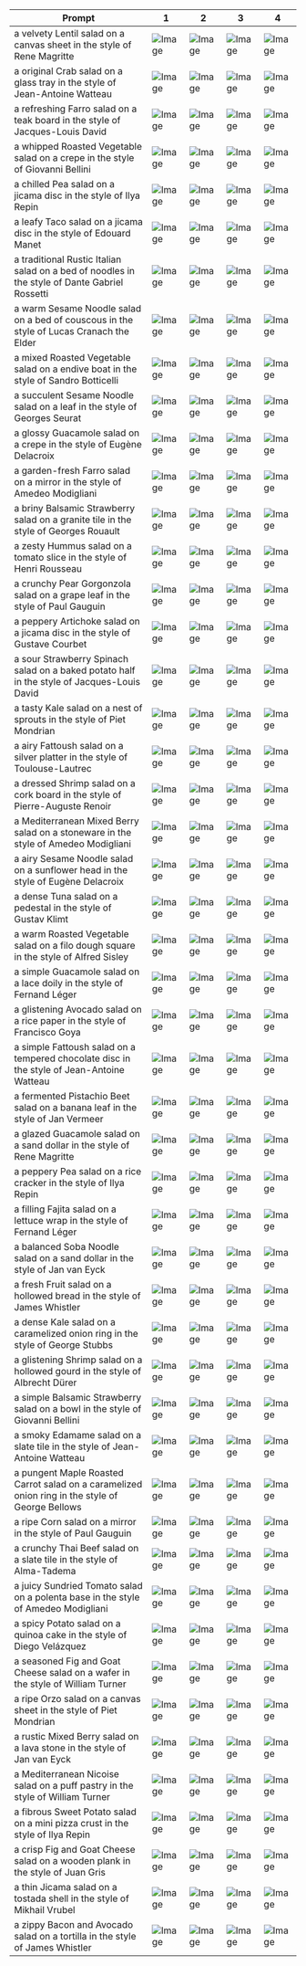 | Prompt | 1 | 2 | 3 | 4 |
|-|-|-|-|-|
| a velvety Lentil salad on a canvas sheet in the style of Rene Magritte | ![Image](https://salad-benchmark-public-assets.s3.us-east-2.amazonaws.com/sdxl/92b1b5fd-8103-43d8-9972-f321540eab18-0.jpg) | ![Image](https://salad-benchmark-public-assets.s3.us-east-2.amazonaws.com/sdxl/92b1b5fd-8103-43d8-9972-f321540eab18-1.jpg) | ![Image](https://salad-benchmark-public-assets.s3.us-east-2.amazonaws.com/sdxl/92b1b5fd-8103-43d8-9972-f321540eab18-2.jpg) | ![Image](https://salad-benchmark-public-assets.s3.us-east-2.amazonaws.com/sdxl/92b1b5fd-8103-43d8-9972-f321540eab18-3.jpg) |
| a original Crab salad on a glass tray in the style of Jean-Antoine Watteau | ![Image](https://salad-benchmark-public-assets.s3.us-east-2.amazonaws.com/sdxl/ecb9b5db-44be-4048-847e-4d6c493965bf-0.jpg) | ![Image](https://salad-benchmark-public-assets.s3.us-east-2.amazonaws.com/sdxl/ecb9b5db-44be-4048-847e-4d6c493965bf-1.jpg) | ![Image](https://salad-benchmark-public-assets.s3.us-east-2.amazonaws.com/sdxl/ecb9b5db-44be-4048-847e-4d6c493965bf-2.jpg) | ![Image](https://salad-benchmark-public-assets.s3.us-east-2.amazonaws.com/sdxl/ecb9b5db-44be-4048-847e-4d6c493965bf-3.jpg) |
| a refreshing Farro salad on a teak board in the style of Jacques-Louis David | ![Image](https://salad-benchmark-public-assets.s3.us-east-2.amazonaws.com/sdxl/00550e50-6069-4ff9-a6e7-d3620123afa7-0.jpg) | ![Image](https://salad-benchmark-public-assets.s3.us-east-2.amazonaws.com/sdxl/00550e50-6069-4ff9-a6e7-d3620123afa7-1.jpg) | ![Image](https://salad-benchmark-public-assets.s3.us-east-2.amazonaws.com/sdxl/00550e50-6069-4ff9-a6e7-d3620123afa7-2.jpg) | ![Image](https://salad-benchmark-public-assets.s3.us-east-2.amazonaws.com/sdxl/00550e50-6069-4ff9-a6e7-d3620123afa7-3.jpg) |
| a whipped Roasted Vegetable salad on a crepe in the style of Giovanni Bellini | ![Image](https://salad-benchmark-public-assets.s3.us-east-2.amazonaws.com/sdxl/57566f45-90ef-4792-8096-71bb643dce78-0.jpg) | ![Image](https://salad-benchmark-public-assets.s3.us-east-2.amazonaws.com/sdxl/57566f45-90ef-4792-8096-71bb643dce78-1.jpg) | ![Image](https://salad-benchmark-public-assets.s3.us-east-2.amazonaws.com/sdxl/57566f45-90ef-4792-8096-71bb643dce78-2.jpg) | ![Image](https://salad-benchmark-public-assets.s3.us-east-2.amazonaws.com/sdxl/57566f45-90ef-4792-8096-71bb643dce78-3.jpg) |
| a chilled Pea salad on a jicama disc in the style of Ilya Repin | ![Image](https://salad-benchmark-public-assets.s3.us-east-2.amazonaws.com/sdxl/74c7fb61-b303-414f-ac0c-2ae1620710b5-0.jpg) | ![Image](https://salad-benchmark-public-assets.s3.us-east-2.amazonaws.com/sdxl/74c7fb61-b303-414f-ac0c-2ae1620710b5-1.jpg) | ![Image](https://salad-benchmark-public-assets.s3.us-east-2.amazonaws.com/sdxl/74c7fb61-b303-414f-ac0c-2ae1620710b5-2.jpg) | ![Image](https://salad-benchmark-public-assets.s3.us-east-2.amazonaws.com/sdxl/74c7fb61-b303-414f-ac0c-2ae1620710b5-3.jpg) |
| a leafy Taco salad on a jicama disc in the style of Edouard Manet | ![Image](https://salad-benchmark-public-assets.s3.us-east-2.amazonaws.com/sdxl/03b98275-8e79-4863-bf0a-a73c2dfc149b-0.jpg) | ![Image](https://salad-benchmark-public-assets.s3.us-east-2.amazonaws.com/sdxl/03b98275-8e79-4863-bf0a-a73c2dfc149b-1.jpg) | ![Image](https://salad-benchmark-public-assets.s3.us-east-2.amazonaws.com/sdxl/03b98275-8e79-4863-bf0a-a73c2dfc149b-2.jpg) | ![Image](https://salad-benchmark-public-assets.s3.us-east-2.amazonaws.com/sdxl/03b98275-8e79-4863-bf0a-a73c2dfc149b-3.jpg) |
| a traditional Rustic Italian salad on a bed of noodles in the style of Dante Gabriel Rossetti | ![Image](https://salad-benchmark-public-assets.s3.us-east-2.amazonaws.com/sdxl/9be93541-426b-4ace-b199-9061938e3cb7-0.jpg) | ![Image](https://salad-benchmark-public-assets.s3.us-east-2.amazonaws.com/sdxl/9be93541-426b-4ace-b199-9061938e3cb7-1.jpg) | ![Image](https://salad-benchmark-public-assets.s3.us-east-2.amazonaws.com/sdxl/9be93541-426b-4ace-b199-9061938e3cb7-2.jpg) | ![Image](https://salad-benchmark-public-assets.s3.us-east-2.amazonaws.com/sdxl/9be93541-426b-4ace-b199-9061938e3cb7-3.jpg) |
| a warm Sesame Noodle salad on a bed of couscous in the style of Lucas Cranach the Elder | ![Image](https://salad-benchmark-public-assets.s3.us-east-2.amazonaws.com/sdxl/e3623ebe-69ef-49a1-8192-06502f70d847-0.jpg) | ![Image](https://salad-benchmark-public-assets.s3.us-east-2.amazonaws.com/sdxl/e3623ebe-69ef-49a1-8192-06502f70d847-1.jpg) | ![Image](https://salad-benchmark-public-assets.s3.us-east-2.amazonaws.com/sdxl/e3623ebe-69ef-49a1-8192-06502f70d847-2.jpg) | ![Image](https://salad-benchmark-public-assets.s3.us-east-2.amazonaws.com/sdxl/e3623ebe-69ef-49a1-8192-06502f70d847-3.jpg) |
| a mixed Roasted Vegetable salad on a endive boat in the style of Sandro Botticelli | ![Image](https://salad-benchmark-public-assets.s3.us-east-2.amazonaws.com/sdxl/6bacb0a4-6c4e-427e-939f-8dc805bb9653-0.jpg) | ![Image](https://salad-benchmark-public-assets.s3.us-east-2.amazonaws.com/sdxl/6bacb0a4-6c4e-427e-939f-8dc805bb9653-1.jpg) | ![Image](https://salad-benchmark-public-assets.s3.us-east-2.amazonaws.com/sdxl/6bacb0a4-6c4e-427e-939f-8dc805bb9653-2.jpg) | ![Image](https://salad-benchmark-public-assets.s3.us-east-2.amazonaws.com/sdxl/6bacb0a4-6c4e-427e-939f-8dc805bb9653-3.jpg) |
| a succulent Sesame Noodle salad on a leaf in the style of Georges Seurat | ![Image](https://salad-benchmark-public-assets.s3.us-east-2.amazonaws.com/sdxl/690b0eb4-f0de-43bc-be1a-84b27e935434-0.jpg) | ![Image](https://salad-benchmark-public-assets.s3.us-east-2.amazonaws.com/sdxl/690b0eb4-f0de-43bc-be1a-84b27e935434-1.jpg) | ![Image](https://salad-benchmark-public-assets.s3.us-east-2.amazonaws.com/sdxl/690b0eb4-f0de-43bc-be1a-84b27e935434-2.jpg) | ![Image](https://salad-benchmark-public-assets.s3.us-east-2.amazonaws.com/sdxl/690b0eb4-f0de-43bc-be1a-84b27e935434-3.jpg) |
| a glossy Guacamole salad on a crepe in the style of Eugène Delacroix | ![Image](https://salad-benchmark-public-assets.s3.us-east-2.amazonaws.com/sdxl/1d580e15-56ae-459d-bfa2-33d586ceaa96-0.jpg) | ![Image](https://salad-benchmark-public-assets.s3.us-east-2.amazonaws.com/sdxl/1d580e15-56ae-459d-bfa2-33d586ceaa96-1.jpg) | ![Image](https://salad-benchmark-public-assets.s3.us-east-2.amazonaws.com/sdxl/1d580e15-56ae-459d-bfa2-33d586ceaa96-2.jpg) | ![Image](https://salad-benchmark-public-assets.s3.us-east-2.amazonaws.com/sdxl/1d580e15-56ae-459d-bfa2-33d586ceaa96-3.jpg) |
| a garden-fresh Farro salad on a mirror in the style of Amedeo Modigliani | ![Image](https://salad-benchmark-public-assets.s3.us-east-2.amazonaws.com/sdxl/a46a1ed8-138c-4f4d-ba02-fda89bd46e75-0.jpg) | ![Image](https://salad-benchmark-public-assets.s3.us-east-2.amazonaws.com/sdxl/a46a1ed8-138c-4f4d-ba02-fda89bd46e75-1.jpg) | ![Image](https://salad-benchmark-public-assets.s3.us-east-2.amazonaws.com/sdxl/a46a1ed8-138c-4f4d-ba02-fda89bd46e75-2.jpg) | ![Image](https://salad-benchmark-public-assets.s3.us-east-2.amazonaws.com/sdxl/a46a1ed8-138c-4f4d-ba02-fda89bd46e75-3.jpg) |
| a briny Balsamic Strawberry salad on a granite tile in the style of Georges Rouault | ![Image](https://salad-benchmark-public-assets.s3.us-east-2.amazonaws.com/sdxl/7a1612d0-2fa6-44e0-8805-a9d38a3aaacd-0.jpg) | ![Image](https://salad-benchmark-public-assets.s3.us-east-2.amazonaws.com/sdxl/7a1612d0-2fa6-44e0-8805-a9d38a3aaacd-1.jpg) | ![Image](https://salad-benchmark-public-assets.s3.us-east-2.amazonaws.com/sdxl/7a1612d0-2fa6-44e0-8805-a9d38a3aaacd-2.jpg) | ![Image](https://salad-benchmark-public-assets.s3.us-east-2.amazonaws.com/sdxl/7a1612d0-2fa6-44e0-8805-a9d38a3aaacd-3.jpg) |
| a zesty Hummus salad on a tomato slice in the style of Henri Rousseau | ![Image](https://salad-benchmark-public-assets.s3.us-east-2.amazonaws.com/sdxl/97ff1f2d-ed41-452f-9208-6b6890efa10c-0.jpg) | ![Image](https://salad-benchmark-public-assets.s3.us-east-2.amazonaws.com/sdxl/97ff1f2d-ed41-452f-9208-6b6890efa10c-1.jpg) | ![Image](https://salad-benchmark-public-assets.s3.us-east-2.amazonaws.com/sdxl/97ff1f2d-ed41-452f-9208-6b6890efa10c-2.jpg) | ![Image](https://salad-benchmark-public-assets.s3.us-east-2.amazonaws.com/sdxl/97ff1f2d-ed41-452f-9208-6b6890efa10c-3.jpg) |
| a crunchy Pear Gorgonzola salad on a grape leaf in the style of Paul Gauguin | ![Image](https://salad-benchmark-public-assets.s3.us-east-2.amazonaws.com/sdxl/e346600b-190b-47f8-b2af-f910cd9b695e-0.jpg) | ![Image](https://salad-benchmark-public-assets.s3.us-east-2.amazonaws.com/sdxl/e346600b-190b-47f8-b2af-f910cd9b695e-1.jpg) | ![Image](https://salad-benchmark-public-assets.s3.us-east-2.amazonaws.com/sdxl/e346600b-190b-47f8-b2af-f910cd9b695e-2.jpg) | ![Image](https://salad-benchmark-public-assets.s3.us-east-2.amazonaws.com/sdxl/e346600b-190b-47f8-b2af-f910cd9b695e-3.jpg) |
| a peppery Artichoke salad on a jicama disc in the style of Gustave Courbet | ![Image](https://salad-benchmark-public-assets.s3.us-east-2.amazonaws.com/sdxl/22facc8b-5d1a-4c1f-a52f-2a98eace0edf-0.jpg) | ![Image](https://salad-benchmark-public-assets.s3.us-east-2.amazonaws.com/sdxl/22facc8b-5d1a-4c1f-a52f-2a98eace0edf-1.jpg) | ![Image](https://salad-benchmark-public-assets.s3.us-east-2.amazonaws.com/sdxl/22facc8b-5d1a-4c1f-a52f-2a98eace0edf-2.jpg) | ![Image](https://salad-benchmark-public-assets.s3.us-east-2.amazonaws.com/sdxl/22facc8b-5d1a-4c1f-a52f-2a98eace0edf-3.jpg) |
| a sour Strawberry Spinach salad on a baked potato half in the style of Jacques-Louis David | ![Image](https://salad-benchmark-public-assets.s3.us-east-2.amazonaws.com/sdxl/8b4aa629-3642-4bd0-b732-d2ee65d1532e-0.jpg) | ![Image](https://salad-benchmark-public-assets.s3.us-east-2.amazonaws.com/sdxl/8b4aa629-3642-4bd0-b732-d2ee65d1532e-1.jpg) | ![Image](https://salad-benchmark-public-assets.s3.us-east-2.amazonaws.com/sdxl/8b4aa629-3642-4bd0-b732-d2ee65d1532e-2.jpg) | ![Image](https://salad-benchmark-public-assets.s3.us-east-2.amazonaws.com/sdxl/8b4aa629-3642-4bd0-b732-d2ee65d1532e-3.jpg) |
| a tasty Kale salad on a nest of sprouts in the style of Piet Mondrian | ![Image](https://salad-benchmark-public-assets.s3.us-east-2.amazonaws.com/sdxl/45578b68-088c-4b02-b5c6-0d44113605b1-0.jpg) | ![Image](https://salad-benchmark-public-assets.s3.us-east-2.amazonaws.com/sdxl/45578b68-088c-4b02-b5c6-0d44113605b1-1.jpg) | ![Image](https://salad-benchmark-public-assets.s3.us-east-2.amazonaws.com/sdxl/45578b68-088c-4b02-b5c6-0d44113605b1-2.jpg) | ![Image](https://salad-benchmark-public-assets.s3.us-east-2.amazonaws.com/sdxl/45578b68-088c-4b02-b5c6-0d44113605b1-3.jpg) |
| a airy Fattoush salad on a silver platter in the style of Toulouse-Lautrec | ![Image](https://salad-benchmark-public-assets.s3.us-east-2.amazonaws.com/sdxl/f895b110-1df4-4e90-9fe3-b03cbbb3fa0c-0.jpg) | ![Image](https://salad-benchmark-public-assets.s3.us-east-2.amazonaws.com/sdxl/f895b110-1df4-4e90-9fe3-b03cbbb3fa0c-1.jpg) | ![Image](https://salad-benchmark-public-assets.s3.us-east-2.amazonaws.com/sdxl/f895b110-1df4-4e90-9fe3-b03cbbb3fa0c-2.jpg) | ![Image](https://salad-benchmark-public-assets.s3.us-east-2.amazonaws.com/sdxl/f895b110-1df4-4e90-9fe3-b03cbbb3fa0c-3.jpg) |
| a dressed Shrimp salad on a cork board in the style of Pierre-Auguste Renoir | ![Image](https://salad-benchmark-public-assets.s3.us-east-2.amazonaws.com/sdxl/0c3660bf-84b4-47c7-9f11-949b3af6aa50-0.jpg) | ![Image](https://salad-benchmark-public-assets.s3.us-east-2.amazonaws.com/sdxl/0c3660bf-84b4-47c7-9f11-949b3af6aa50-1.jpg) | ![Image](https://salad-benchmark-public-assets.s3.us-east-2.amazonaws.com/sdxl/0c3660bf-84b4-47c7-9f11-949b3af6aa50-2.jpg) | ![Image](https://salad-benchmark-public-assets.s3.us-east-2.amazonaws.com/sdxl/0c3660bf-84b4-47c7-9f11-949b3af6aa50-3.jpg) |
| a Mediterranean Mixed Berry salad on a stoneware in the style of Amedeo Modigliani | ![Image](https://salad-benchmark-public-assets.s3.us-east-2.amazonaws.com/sdxl/50b544d8-20bd-42d7-a6c1-fb9ce1623a61-0.jpg) | ![Image](https://salad-benchmark-public-assets.s3.us-east-2.amazonaws.com/sdxl/50b544d8-20bd-42d7-a6c1-fb9ce1623a61-1.jpg) | ![Image](https://salad-benchmark-public-assets.s3.us-east-2.amazonaws.com/sdxl/50b544d8-20bd-42d7-a6c1-fb9ce1623a61-2.jpg) | ![Image](https://salad-benchmark-public-assets.s3.us-east-2.amazonaws.com/sdxl/50b544d8-20bd-42d7-a6c1-fb9ce1623a61-3.jpg) |
| a airy Sesame Noodle salad on a sunflower head in the style of Eugène Delacroix | ![Image](https://salad-benchmark-public-assets.s3.us-east-2.amazonaws.com/sdxl/eb30bae8-4283-493f-b3a8-316d2f632f11-0.jpg) | ![Image](https://salad-benchmark-public-assets.s3.us-east-2.amazonaws.com/sdxl/eb30bae8-4283-493f-b3a8-316d2f632f11-1.jpg) | ![Image](https://salad-benchmark-public-assets.s3.us-east-2.amazonaws.com/sdxl/eb30bae8-4283-493f-b3a8-316d2f632f11-2.jpg) | ![Image](https://salad-benchmark-public-assets.s3.us-east-2.amazonaws.com/sdxl/eb30bae8-4283-493f-b3a8-316d2f632f11-3.jpg) |
| a dense Tuna salad on a pedestal in the style of Gustav Klimt | ![Image](https://salad-benchmark-public-assets.s3.us-east-2.amazonaws.com/sdxl/fa515463-9104-457b-a3ae-b991d00f6460-0.jpg) | ![Image](https://salad-benchmark-public-assets.s3.us-east-2.amazonaws.com/sdxl/fa515463-9104-457b-a3ae-b991d00f6460-1.jpg) | ![Image](https://salad-benchmark-public-assets.s3.us-east-2.amazonaws.com/sdxl/fa515463-9104-457b-a3ae-b991d00f6460-2.jpg) | ![Image](https://salad-benchmark-public-assets.s3.us-east-2.amazonaws.com/sdxl/fa515463-9104-457b-a3ae-b991d00f6460-3.jpg) |
| a warm Roasted Vegetable salad on a filo dough square in the style of Alfred Sisley | ![Image](https://salad-benchmark-public-assets.s3.us-east-2.amazonaws.com/sdxl/342bfb50-3dd7-45b7-87bd-71fd25833035-0.jpg) | ![Image](https://salad-benchmark-public-assets.s3.us-east-2.amazonaws.com/sdxl/342bfb50-3dd7-45b7-87bd-71fd25833035-1.jpg) | ![Image](https://salad-benchmark-public-assets.s3.us-east-2.amazonaws.com/sdxl/342bfb50-3dd7-45b7-87bd-71fd25833035-2.jpg) | ![Image](https://salad-benchmark-public-assets.s3.us-east-2.amazonaws.com/sdxl/342bfb50-3dd7-45b7-87bd-71fd25833035-3.jpg) |
| a simple Guacamole salad on a lace doily in the style of Fernand Léger | ![Image](https://salad-benchmark-public-assets.s3.us-east-2.amazonaws.com/sdxl/a1668e04-a0b4-4868-81a0-83f5b8fdcb80-0.jpg) | ![Image](https://salad-benchmark-public-assets.s3.us-east-2.amazonaws.com/sdxl/a1668e04-a0b4-4868-81a0-83f5b8fdcb80-1.jpg) | ![Image](https://salad-benchmark-public-assets.s3.us-east-2.amazonaws.com/sdxl/a1668e04-a0b4-4868-81a0-83f5b8fdcb80-2.jpg) | ![Image](https://salad-benchmark-public-assets.s3.us-east-2.amazonaws.com/sdxl/a1668e04-a0b4-4868-81a0-83f5b8fdcb80-3.jpg) |
| a glistening Avocado salad on a rice paper in the style of Francisco Goya | ![Image](https://salad-benchmark-public-assets.s3.us-east-2.amazonaws.com/sdxl/cbc1ce99-f095-4198-825d-ed26c30e8da1-0.jpg) | ![Image](https://salad-benchmark-public-assets.s3.us-east-2.amazonaws.com/sdxl/cbc1ce99-f095-4198-825d-ed26c30e8da1-1.jpg) | ![Image](https://salad-benchmark-public-assets.s3.us-east-2.amazonaws.com/sdxl/cbc1ce99-f095-4198-825d-ed26c30e8da1-2.jpg) | ![Image](https://salad-benchmark-public-assets.s3.us-east-2.amazonaws.com/sdxl/cbc1ce99-f095-4198-825d-ed26c30e8da1-3.jpg) |
| a simple Fattoush salad on a tempered chocolate disc in the style of Jean-Antoine Watteau | ![Image](https://salad-benchmark-public-assets.s3.us-east-2.amazonaws.com/sdxl/9ca2e5cd-113d-4fc8-ba87-871b8dbd75dc-0.jpg) | ![Image](https://salad-benchmark-public-assets.s3.us-east-2.amazonaws.com/sdxl/9ca2e5cd-113d-4fc8-ba87-871b8dbd75dc-1.jpg) | ![Image](https://salad-benchmark-public-assets.s3.us-east-2.amazonaws.com/sdxl/9ca2e5cd-113d-4fc8-ba87-871b8dbd75dc-2.jpg) | ![Image](https://salad-benchmark-public-assets.s3.us-east-2.amazonaws.com/sdxl/9ca2e5cd-113d-4fc8-ba87-871b8dbd75dc-3.jpg) |
| a fermented Pistachio Beet salad on a banana leaf in the style of Jan Vermeer | ![Image](https://salad-benchmark-public-assets.s3.us-east-2.amazonaws.com/sdxl/e23cfc36-58db-4803-9ddb-9001e68419d0-0.jpg) | ![Image](https://salad-benchmark-public-assets.s3.us-east-2.amazonaws.com/sdxl/e23cfc36-58db-4803-9ddb-9001e68419d0-1.jpg) | ![Image](https://salad-benchmark-public-assets.s3.us-east-2.amazonaws.com/sdxl/e23cfc36-58db-4803-9ddb-9001e68419d0-2.jpg) | ![Image](https://salad-benchmark-public-assets.s3.us-east-2.amazonaws.com/sdxl/e23cfc36-58db-4803-9ddb-9001e68419d0-3.jpg) |
| a glazed Guacamole salad on a sand dollar in the style of Rene Magritte | ![Image](https://salad-benchmark-public-assets.s3.us-east-2.amazonaws.com/sdxl/13710340-36de-49b0-9821-bd6d72a5892a-0.jpg) | ![Image](https://salad-benchmark-public-assets.s3.us-east-2.amazonaws.com/sdxl/13710340-36de-49b0-9821-bd6d72a5892a-1.jpg) | ![Image](https://salad-benchmark-public-assets.s3.us-east-2.amazonaws.com/sdxl/13710340-36de-49b0-9821-bd6d72a5892a-2.jpg) | ![Image](https://salad-benchmark-public-assets.s3.us-east-2.amazonaws.com/sdxl/13710340-36de-49b0-9821-bd6d72a5892a-3.jpg) |
| a peppery Pea salad on a rice cracker in the style of Ilya Repin | ![Image](https://salad-benchmark-public-assets.s3.us-east-2.amazonaws.com/sdxl/b21274e6-5ea2-4213-b22b-652787852ea7-0.jpg) | ![Image](https://salad-benchmark-public-assets.s3.us-east-2.amazonaws.com/sdxl/b21274e6-5ea2-4213-b22b-652787852ea7-1.jpg) | ![Image](https://salad-benchmark-public-assets.s3.us-east-2.amazonaws.com/sdxl/b21274e6-5ea2-4213-b22b-652787852ea7-2.jpg) | ![Image](https://salad-benchmark-public-assets.s3.us-east-2.amazonaws.com/sdxl/b21274e6-5ea2-4213-b22b-652787852ea7-3.jpg) |
| a filling Fajita salad on a lettuce wrap in the style of Fernand Léger | ![Image](https://salad-benchmark-public-assets.s3.us-east-2.amazonaws.com/sdxl/c93a5ead-fd03-4680-8825-f8c579be0a87-0.jpg) | ![Image](https://salad-benchmark-public-assets.s3.us-east-2.amazonaws.com/sdxl/c93a5ead-fd03-4680-8825-f8c579be0a87-1.jpg) | ![Image](https://salad-benchmark-public-assets.s3.us-east-2.amazonaws.com/sdxl/c93a5ead-fd03-4680-8825-f8c579be0a87-2.jpg) | ![Image](https://salad-benchmark-public-assets.s3.us-east-2.amazonaws.com/sdxl/c93a5ead-fd03-4680-8825-f8c579be0a87-3.jpg) |
| a balanced Soba Noodle salad on a sand dollar in the style of Jan van Eyck | ![Image](https://salad-benchmark-public-assets.s3.us-east-2.amazonaws.com/sdxl/17fe01cb-30c8-4dfb-b3dc-df94303eaa8a-0.jpg) | ![Image](https://salad-benchmark-public-assets.s3.us-east-2.amazonaws.com/sdxl/17fe01cb-30c8-4dfb-b3dc-df94303eaa8a-1.jpg) | ![Image](https://salad-benchmark-public-assets.s3.us-east-2.amazonaws.com/sdxl/17fe01cb-30c8-4dfb-b3dc-df94303eaa8a-2.jpg) | ![Image](https://salad-benchmark-public-assets.s3.us-east-2.amazonaws.com/sdxl/17fe01cb-30c8-4dfb-b3dc-df94303eaa8a-3.jpg) |
| a fresh Fruit salad on a hollowed bread in the style of James Whistler | ![Image](https://salad-benchmark-public-assets.s3.us-east-2.amazonaws.com/sdxl/8132d124-ca4b-4051-a804-4b5ebdd0cefe-0.jpg) | ![Image](https://salad-benchmark-public-assets.s3.us-east-2.amazonaws.com/sdxl/8132d124-ca4b-4051-a804-4b5ebdd0cefe-1.jpg) | ![Image](https://salad-benchmark-public-assets.s3.us-east-2.amazonaws.com/sdxl/8132d124-ca4b-4051-a804-4b5ebdd0cefe-2.jpg) | ![Image](https://salad-benchmark-public-assets.s3.us-east-2.amazonaws.com/sdxl/8132d124-ca4b-4051-a804-4b5ebdd0cefe-3.jpg) |
| a dense Kale salad on a caramelized onion ring in the style of George Stubbs | ![Image](https://salad-benchmark-public-assets.s3.us-east-2.amazonaws.com/sdxl/e9083623-d34d-4b8e-a263-558d541125ce-0.jpg) | ![Image](https://salad-benchmark-public-assets.s3.us-east-2.amazonaws.com/sdxl/e9083623-d34d-4b8e-a263-558d541125ce-1.jpg) | ![Image](https://salad-benchmark-public-assets.s3.us-east-2.amazonaws.com/sdxl/e9083623-d34d-4b8e-a263-558d541125ce-2.jpg) | ![Image](https://salad-benchmark-public-assets.s3.us-east-2.amazonaws.com/sdxl/e9083623-d34d-4b8e-a263-558d541125ce-3.jpg) |
| a glistening Shrimp salad on a hollowed gourd in the style of Albrecht Dürer | ![Image](https://salad-benchmark-public-assets.s3.us-east-2.amazonaws.com/sdxl/ffc0dcfe-c250-46a9-b6e2-0c20e4911489-0.jpg) | ![Image](https://salad-benchmark-public-assets.s3.us-east-2.amazonaws.com/sdxl/ffc0dcfe-c250-46a9-b6e2-0c20e4911489-1.jpg) | ![Image](https://salad-benchmark-public-assets.s3.us-east-2.amazonaws.com/sdxl/ffc0dcfe-c250-46a9-b6e2-0c20e4911489-2.jpg) | ![Image](https://salad-benchmark-public-assets.s3.us-east-2.amazonaws.com/sdxl/ffc0dcfe-c250-46a9-b6e2-0c20e4911489-3.jpg) |
| a simple Balsamic Strawberry salad on a bowl in the style of Giovanni Bellini | ![Image](https://salad-benchmark-public-assets.s3.us-east-2.amazonaws.com/sdxl/f84dc7f3-e671-4d16-9b87-7d337afdb151-0.jpg) | ![Image](https://salad-benchmark-public-assets.s3.us-east-2.amazonaws.com/sdxl/f84dc7f3-e671-4d16-9b87-7d337afdb151-1.jpg) | ![Image](https://salad-benchmark-public-assets.s3.us-east-2.amazonaws.com/sdxl/f84dc7f3-e671-4d16-9b87-7d337afdb151-2.jpg) | ![Image](https://salad-benchmark-public-assets.s3.us-east-2.amazonaws.com/sdxl/f84dc7f3-e671-4d16-9b87-7d337afdb151-3.jpg) |
| a smoky Edamame salad on a slate tile in the style of Jean-Antoine Watteau | ![Image](https://salad-benchmark-public-assets.s3.us-east-2.amazonaws.com/sdxl/8d376b80-1b0c-430a-bfae-15f8a3baa3b0-0.jpg) | ![Image](https://salad-benchmark-public-assets.s3.us-east-2.amazonaws.com/sdxl/8d376b80-1b0c-430a-bfae-15f8a3baa3b0-1.jpg) | ![Image](https://salad-benchmark-public-assets.s3.us-east-2.amazonaws.com/sdxl/8d376b80-1b0c-430a-bfae-15f8a3baa3b0-2.jpg) | ![Image](https://salad-benchmark-public-assets.s3.us-east-2.amazonaws.com/sdxl/8d376b80-1b0c-430a-bfae-15f8a3baa3b0-3.jpg) |
| a pungent Maple Roasted Carrot salad on a caramelized onion ring in the style of George Bellows | ![Image](https://salad-benchmark-public-assets.s3.us-east-2.amazonaws.com/sdxl/6ac8ade3-99e3-4bf7-81a0-d6b09c791fc5-0.jpg) | ![Image](https://salad-benchmark-public-assets.s3.us-east-2.amazonaws.com/sdxl/6ac8ade3-99e3-4bf7-81a0-d6b09c791fc5-1.jpg) | ![Image](https://salad-benchmark-public-assets.s3.us-east-2.amazonaws.com/sdxl/6ac8ade3-99e3-4bf7-81a0-d6b09c791fc5-2.jpg) | ![Image](https://salad-benchmark-public-assets.s3.us-east-2.amazonaws.com/sdxl/6ac8ade3-99e3-4bf7-81a0-d6b09c791fc5-3.jpg) |
| a ripe Corn salad on a mirror in the style of Paul Gauguin | ![Image](https://salad-benchmark-public-assets.s3.us-east-2.amazonaws.com/sdxl/9380e6d2-a8c4-4d73-b4c9-577b947b674a-0.jpg) | ![Image](https://salad-benchmark-public-assets.s3.us-east-2.amazonaws.com/sdxl/9380e6d2-a8c4-4d73-b4c9-577b947b674a-1.jpg) | ![Image](https://salad-benchmark-public-assets.s3.us-east-2.amazonaws.com/sdxl/9380e6d2-a8c4-4d73-b4c9-577b947b674a-2.jpg) | ![Image](https://salad-benchmark-public-assets.s3.us-east-2.amazonaws.com/sdxl/9380e6d2-a8c4-4d73-b4c9-577b947b674a-3.jpg) |
| a crunchy Thai Beef salad on a slate tile in the style of Alma-Tadema | ![Image](https://salad-benchmark-public-assets.s3.us-east-2.amazonaws.com/sdxl/4f2c6625-f238-40b8-b7cc-fb2022f0b037-0.jpg) | ![Image](https://salad-benchmark-public-assets.s3.us-east-2.amazonaws.com/sdxl/4f2c6625-f238-40b8-b7cc-fb2022f0b037-1.jpg) | ![Image](https://salad-benchmark-public-assets.s3.us-east-2.amazonaws.com/sdxl/4f2c6625-f238-40b8-b7cc-fb2022f0b037-2.jpg) | ![Image](https://salad-benchmark-public-assets.s3.us-east-2.amazonaws.com/sdxl/4f2c6625-f238-40b8-b7cc-fb2022f0b037-3.jpg) |
| a juicy Sundried Tomato salad on a polenta base in the style of Amedeo Modigliani | ![Image](https://salad-benchmark-public-assets.s3.us-east-2.amazonaws.com/sdxl/eab07300-d686-4c58-b356-5dcab910f969-0.jpg) | ![Image](https://salad-benchmark-public-assets.s3.us-east-2.amazonaws.com/sdxl/eab07300-d686-4c58-b356-5dcab910f969-1.jpg) | ![Image](https://salad-benchmark-public-assets.s3.us-east-2.amazonaws.com/sdxl/eab07300-d686-4c58-b356-5dcab910f969-2.jpg) | ![Image](https://salad-benchmark-public-assets.s3.us-east-2.amazonaws.com/sdxl/eab07300-d686-4c58-b356-5dcab910f969-3.jpg) |
| a spicy Potato salad on a quinoa cake in the style of Diego Velázquez | ![Image](https://salad-benchmark-public-assets.s3.us-east-2.amazonaws.com/sdxl/5f7da655-7366-4a55-91f2-20aaccf85889-0.jpg) | ![Image](https://salad-benchmark-public-assets.s3.us-east-2.amazonaws.com/sdxl/5f7da655-7366-4a55-91f2-20aaccf85889-1.jpg) | ![Image](https://salad-benchmark-public-assets.s3.us-east-2.amazonaws.com/sdxl/5f7da655-7366-4a55-91f2-20aaccf85889-2.jpg) | ![Image](https://salad-benchmark-public-assets.s3.us-east-2.amazonaws.com/sdxl/5f7da655-7366-4a55-91f2-20aaccf85889-3.jpg) |
| a seasoned Fig and Goat Cheese salad on a wafer in the style of William Turner | ![Image](https://salad-benchmark-public-assets.s3.us-east-2.amazonaws.com/sdxl/f0205779-f43c-47b3-a487-7903c98d2797-0.jpg) | ![Image](https://salad-benchmark-public-assets.s3.us-east-2.amazonaws.com/sdxl/f0205779-f43c-47b3-a487-7903c98d2797-1.jpg) | ![Image](https://salad-benchmark-public-assets.s3.us-east-2.amazonaws.com/sdxl/f0205779-f43c-47b3-a487-7903c98d2797-2.jpg) | ![Image](https://salad-benchmark-public-assets.s3.us-east-2.amazonaws.com/sdxl/f0205779-f43c-47b3-a487-7903c98d2797-3.jpg) |
| a ripe Orzo salad on a canvas sheet in the style of Piet Mondrian | ![Image](https://salad-benchmark-public-assets.s3.us-east-2.amazonaws.com/sdxl/13f0ee1b-efc2-4257-9b59-4d62e2df79f0-0.jpg) | ![Image](https://salad-benchmark-public-assets.s3.us-east-2.amazonaws.com/sdxl/13f0ee1b-efc2-4257-9b59-4d62e2df79f0-1.jpg) | ![Image](https://salad-benchmark-public-assets.s3.us-east-2.amazonaws.com/sdxl/13f0ee1b-efc2-4257-9b59-4d62e2df79f0-2.jpg) | ![Image](https://salad-benchmark-public-assets.s3.us-east-2.amazonaws.com/sdxl/13f0ee1b-efc2-4257-9b59-4d62e2df79f0-3.jpg) |
| a rustic Mixed Berry salad on a lava stone in the style of Jan van Eyck | ![Image](https://salad-benchmark-public-assets.s3.us-east-2.amazonaws.com/sdxl/85590549-26e6-4d89-9dff-5733d6ac86c4-0.jpg) | ![Image](https://salad-benchmark-public-assets.s3.us-east-2.amazonaws.com/sdxl/85590549-26e6-4d89-9dff-5733d6ac86c4-1.jpg) | ![Image](https://salad-benchmark-public-assets.s3.us-east-2.amazonaws.com/sdxl/85590549-26e6-4d89-9dff-5733d6ac86c4-2.jpg) | ![Image](https://salad-benchmark-public-assets.s3.us-east-2.amazonaws.com/sdxl/85590549-26e6-4d89-9dff-5733d6ac86c4-3.jpg) |
| a Mediterranean Nicoise salad on a puff pastry in the style of William Turner | ![Image](https://salad-benchmark-public-assets.s3.us-east-2.amazonaws.com/sdxl/b8075365-ccb1-488e-9f51-34579e08ca79-0.jpg) | ![Image](https://salad-benchmark-public-assets.s3.us-east-2.amazonaws.com/sdxl/b8075365-ccb1-488e-9f51-34579e08ca79-1.jpg) | ![Image](https://salad-benchmark-public-assets.s3.us-east-2.amazonaws.com/sdxl/b8075365-ccb1-488e-9f51-34579e08ca79-2.jpg) | ![Image](https://salad-benchmark-public-assets.s3.us-east-2.amazonaws.com/sdxl/b8075365-ccb1-488e-9f51-34579e08ca79-3.jpg) |
| a fibrous Sweet Potato salad on a mini pizza crust in the style of Ilya Repin | ![Image](https://salad-benchmark-public-assets.s3.us-east-2.amazonaws.com/sdxl/7c220d90-8331-4c5c-be98-7cc535b795be-0.jpg) | ![Image](https://salad-benchmark-public-assets.s3.us-east-2.amazonaws.com/sdxl/7c220d90-8331-4c5c-be98-7cc535b795be-1.jpg) | ![Image](https://salad-benchmark-public-assets.s3.us-east-2.amazonaws.com/sdxl/7c220d90-8331-4c5c-be98-7cc535b795be-2.jpg) | ![Image](https://salad-benchmark-public-assets.s3.us-east-2.amazonaws.com/sdxl/7c220d90-8331-4c5c-be98-7cc535b795be-3.jpg) |
| a crisp Fig and Goat Cheese salad on a wooden plank in the style of Juan Gris | ![Image](https://salad-benchmark-public-assets.s3.us-east-2.amazonaws.com/sdxl/4e41a545-cba6-4cc9-86f0-4963d0c62638-0.jpg) | ![Image](https://salad-benchmark-public-assets.s3.us-east-2.amazonaws.com/sdxl/4e41a545-cba6-4cc9-86f0-4963d0c62638-1.jpg) | ![Image](https://salad-benchmark-public-assets.s3.us-east-2.amazonaws.com/sdxl/4e41a545-cba6-4cc9-86f0-4963d0c62638-2.jpg) | ![Image](https://salad-benchmark-public-assets.s3.us-east-2.amazonaws.com/sdxl/4e41a545-cba6-4cc9-86f0-4963d0c62638-3.jpg) |
| a thin Jicama salad on a tostada shell in the style of Mikhail Vrubel | ![Image](https://salad-benchmark-public-assets.s3.us-east-2.amazonaws.com/sdxl/83bfe637-1bd2-41e8-a4d5-0c6f8ca9366e-0.jpg) | ![Image](https://salad-benchmark-public-assets.s3.us-east-2.amazonaws.com/sdxl/83bfe637-1bd2-41e8-a4d5-0c6f8ca9366e-1.jpg) | ![Image](https://salad-benchmark-public-assets.s3.us-east-2.amazonaws.com/sdxl/83bfe637-1bd2-41e8-a4d5-0c6f8ca9366e-2.jpg) | ![Image](https://salad-benchmark-public-assets.s3.us-east-2.amazonaws.com/sdxl/83bfe637-1bd2-41e8-a4d5-0c6f8ca9366e-3.jpg) |
| a zippy Bacon and Avocado salad on a tortilla in the style of James Whistler | ![Image](https://salad-benchmark-public-assets.s3.us-east-2.amazonaws.com/sdxl/7e517794-fd0b-45df-8c49-97a3e1534c79-0.jpg) | ![Image](https://salad-benchmark-public-assets.s3.us-east-2.amazonaws.com/sdxl/7e517794-fd0b-45df-8c49-97a3e1534c79-1.jpg) | ![Image](https://salad-benchmark-public-assets.s3.us-east-2.amazonaws.com/sdxl/7e517794-fd0b-45df-8c49-97a3e1534c79-2.jpg) | ![Image](https://salad-benchmark-public-assets.s3.us-east-2.amazonaws.com/sdxl/7e517794-fd0b-45df-8c49-97a3e1534c79-3.jpg) |
